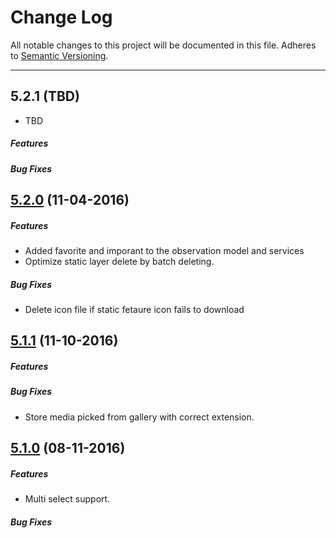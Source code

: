 # Change Log
All notable changes to this project will be documented in this file.
Adheres to [Semantic Versioning](http://semver.org/).

---
## 5.2.1 (TBD)

* TBD

##### Features

##### Bug Fixes

## [5.2.0](https://github.com/ngageoint/mage-android-sdk/releases/tag/5.2.0) (11-04-2016)

##### Features
* Added favorite and imporant to the observation model and services
* Optimize static layer delete by batch deleting.

##### Bug Fixes
* Delete icon file if static fetaure icon fails to download

## [5.1.1](https://github.com/ngageoint/mage-android-sdk/releases/tag/5.1.1) (11-10-2016)

##### Features

##### Bug Fixes
* Store media picked from gallery with correct extension.

## [5.1.0](https://github.com/ngageoint/mage-android-sdk/releases/tag/5.1.0) (08-11-2016)

##### Features
* Multi select support. 

##### Bug Fixes
